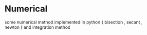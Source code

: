 # Numerical
some numerical method implemented in python { bisection , secant , newton } and integration method
